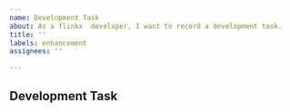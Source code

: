 ```yaml
---
name: Development Task
about: As a flinkx  developer, I want to record a development task.
title: ''
labels: enhancement
assignees: ''

---
```


## Development Task
